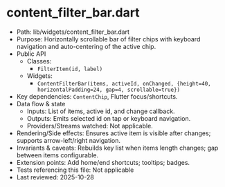 # content_filter_bar.dart

- Path: lib/widgets/content_filter_bar.dart
- Purpose: Horizontally scrollable bar of filter chips with keyboard navigation and auto-centering of the active chip.
- Public API
  - Classes:
    - `FilterItem(id, label)`
  - Widgets:
    - `ContentFilterBar(items, activeId, onChanged, {height=40, horizontalPadding=24, gap=4, scrollable=true})`
- Key dependencies: `ContentChip`, Flutter focus/shortcuts.
- Data flow & state
  - Inputs: List of items, active id, and change callback.
  - Outputs: Emits selected id on tap or keyboard navigation.
  - Providers/Streams watched: Not applicable.
- Rendering/Side effects: Ensures active item is visible after changes; supports arrow-left/right navigation.
- Invariants & caveats: Rebuilds key list when items length changes; gap between items configurable.
- Extension points: Add home/end shortcuts; tooltips; badges.
- Tests referencing this file: Not applicable
- Last reviewed: 2025-10-28
